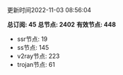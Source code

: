 更新时间2022-11-03 08:56:04

**总订阅: 45**
**总节点: 2402**
**有效节点: 448**
- ssr节点: 19
- ss节点: 145
- v2ray节点: 223
- trojan节点: 61
